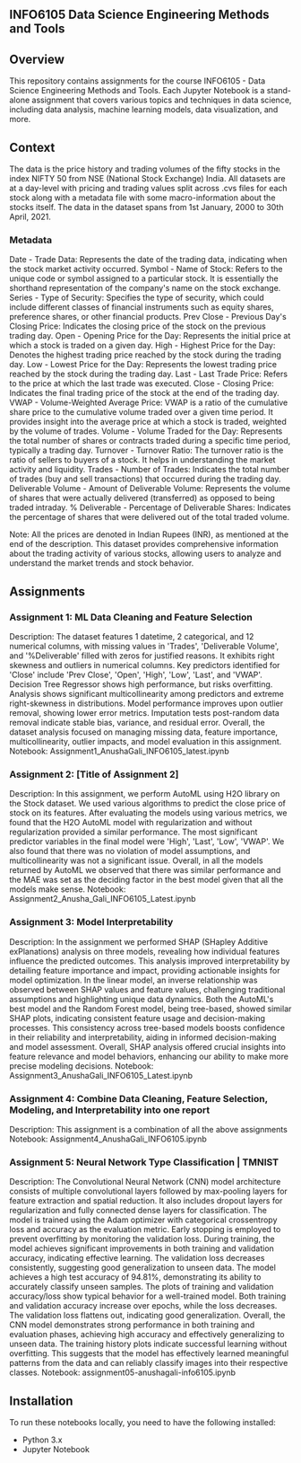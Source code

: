 ## INFO6105 Data Science Engineering Methods and Tools

## Overview
This repository contains assignments for the course INFO6105 - Data Science Engineering Methods and Tools. Each Jupyter Notebook is a stand-alone 
assignment that covers various topics and techniques in data science, including data analysis, machine learning models, data visualization, and more.

## Context
The data is the price history and trading volumes of the fifty stocks in the index NIFTY 50 from NSE (National Stock Exchange) India. All datasets are at a 
day-level with pricing and trading values split across .cvs files for each stock along with a metadata file with some macro-information about the stocks 
itself. The data in the dataset spans from 1st January, 2000 to 30th April, 2021.

### Metadata
Date - Trade Data: Represents the date of the trading data, indicating when the stock market activity occurred.
Symbol - Name of Stock: Refers to the unique code or symbol assigned to a particular stock. It is essentially the shorthand representation of the company's 
name on the stock exchange.
Series - Type of Security: Specifies the type of security, which could include different classes of financial instruments such as equity shares, preference 
shares, or other financial products.
Prev Close - Previous Day's Closing Price: Indicates the closing price of the stock on the previous trading day.
Open - Opening Price for the Day: Represents the initial price at which a stock is traded on a given day.
High - Highest Price for the Day: Denotes the highest trading price reached by the stock during the trading day.
Low - Lowest Price for the Day: Represents the lowest trading price reached by the stock during the trading day.
Last - Last Trade Price: Refers to the price at which the last trade was executed.
Close - Closing Price: Indicates the final trading price of the stock at the end of the trading day.
VWAP - Volume-Weighted Average Price: VWAP is a ratio of the cumulative share price to the cumulative volume traded over a given time period. It provides 
insight into the average price at which a stock is traded, weighted by the volume of trades.
Volume - Volume Traded for the Day: Represents the total number of shares or contracts traded during a specific time period, typically a trading day.
Turnover - Turnover Ratio: The turnover ratio is the ratio of sellers to buyers of a stock. It helps in understanding the market activity and liquidity.
Trades - Number of Trades: Indicates the total number of trades (buy and sell transactions) that occurred during the trading day.
Deliverable Volume - Amount of Deliverable Volume: Represents the volume of shares that were actually delivered (transferred) as opposed to being traded 
intraday.
% Deliverable - Percentage of Deliverable Shares: Indicates the percentage of shares that were delivered out of the total traded volume.

Note: All the prices are denoted in Indian Rupees (INR), as mentioned at the end of the description. This dataset provides comprehensive information about the 
trading activity of various stocks, allowing users to analyze and understand the market trends and stock behavior.

## Assignments

### Assignment 1: ML Data Cleaning and Feature Selection
Description: The dataset features 1 datetime, 2 categorical, and 12 numerical columns, with missing values in 'Trades', 'Deliverable Volume', and 
'%Deliverable' filled with zeros for justified reasons. It exhibits right skewness and outliers in numerical columns. Key predictors identified for 'Close' 
include 'Prev Close', 'Open', 'High', 'Low', 'Last', and 'VWAP'. Decision Tree Regressor shows high performance, but risks overfitting. Analysis shows 
significant multicollinearity among predictors and extreme right-skewness in distributions. Model performance improves upon outlier removal, showing lower 
error metrics. Imputation tests post-random data removal indicate stable bias, variance, and residual error. Overall, the dataset analysis focused on managing 
missing data, feature importance, multicollinearity, outlier impacts, and model evaluation in this assignment.
Notebook: Assignment1_AnushaGali_INFO6105_latest.ipynb

### Assignment 2: [Title of Assignment 2]
Description: In this assignment, we perform AutoML using H2O library on the Stock dataset. We used various algorithms to predict the close price of stock on 
its features. After evaluating the models using various metrics, we found that the H2O AutoML model with regularization and without regularization provided a 
similar performance. The most significant predictor variables in the final model were 'High', 'Last', 'Low', 'VWAP'. We also found that there was no violation 
of model assumptions, and multicollinearity was not a significant issue. Overall, in all the models returned by AutoML we observed that there was similar
performance and the MAE was set as the deciding factor in the best model given that all the models make sense.
Notebook: Assignment2_Anusha_Gali_INFO6105_Latest.ipynb

### Assignment 3: Model Interpretability
Description: In the assignment we performed SHAP (SHapley Additive exPlanations) analysis on three models, revealing how individual features influence the 
predicted outcomes. This analysis improved interpretability by detailing feature importance and impact, providing actionable insights for model optimization.
In the linear model, an inverse relationship was observed between SHAP values and feature values, challenging traditional assumptions and highlighting unique 
data dynamics. Both the AutoML's best model and the Random Forest model, being tree-based, showed similar SHAP plots, indicating consistent feature usage and
decision-making processes. This consistency across tree-based models boosts confidence in their reliability and interpretability, aiding in informed 
decision-making and model assessment. Overall, SHAP analysis offered crucial insights into feature relevance and model behaviors, enhancing our ability to 
make more precise modeling decisions.
Notebook: Assignment3_AnushaGali_INFO6105_Latest.ipynb

### Assignment 4: Combine Data Cleaning, Feature Selection, Modeling, and Interpretability into one report
Description: This assignment is a combination of all the above assignments
Notebook: Assignment4_AnushaGali_INFO6105.ipynb

### Assignment 5: Neural Network Type Classification | TMNIST
Description: The Convolutional Neural Network (CNN) model architecture consists of multiple convolutional layers followed by max-pooling layers for feature 
extraction and spatial reduction. It also includes dropout layers for regularization and fully connected dense layers for classification. The model is trained
using the Adam optimizer with categorical crossentropy loss and accuracy as the evaluation metric. Early stopping is employed to prevent overfitting by
monitoring the validation loss. During training, the model achieves significant improvements in both training and validation accuracy, indicating effective 
learning. The validation loss decreases consistently, suggesting good generalization to unseen data. The model achieves a high test accuracy of 94.81%, 
demonstrating its ability to accurately classify unseen samples. The plots of training and validation accuracy/loss show typical behavior for a well-trained 
model. Both training and validation accuracy increase over epochs, while the loss decreases. The validation loss flattens out, indicating good generalization.
Overall, the CNN model demonstrates strong performance in both training and evaluation phases, achieving high accuracy and effectively generalizing to unseen 
data. The training history plots indicate successful learning without overfitting. This suggests that the model has effectively learned meaningful patterns 
from the data and can reliably classify images into their respective classes.
Notebook: assignment05-anushagali-info6105.ipynb

## Installation
To run these notebooks locally, you need to have the following installed:
- Python 3.x
- Jupyter Notebook
